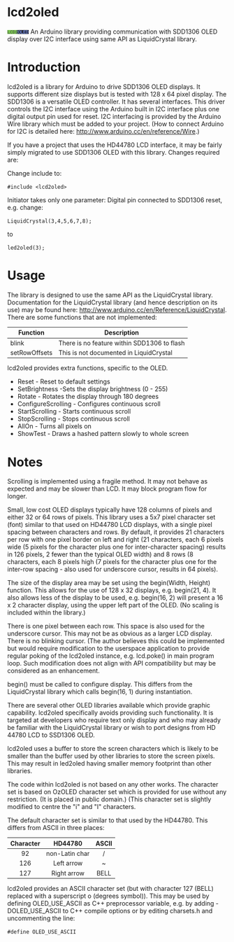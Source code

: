 # lcd2oled
![Logo](docs/lcd2oled.png)
An Arduino library providing communication with SDD1306 OLED display over I2C interface using same API as LiquidCrystal library.

# Introduction
lcd2oled is a library for Arduino to drive SDD1306 OLED displays. It supports different size displays but is tested with 128 x 64 pixel display.
The SDD1306 is a versatile OLED controller. It has several interfaces. This driver controls the I2C interface using the Arduino built in I2C interface plus one digital output pin used for reset.
I2C interfacing is provided by the Arduino Wire library which must be added to your project. (How to connect Arduino for I2C is detailed here: http://www.arduino.cc/en/reference/Wire.)

If you have a project that uses the HD44780 LCD interface, it may be fairly simply migrated to use SDD1306 OLED with this library. Changes required are:

Change include to:

```
#include <lcd2oled>
```

Initiator takes only one parameter: Digital pin connected to SDD1306 reset, e.g. change:

```
LiquidCrystal(3,4,5,6,7,8);
````

to

```
led2oled(3);
```

# Usage
The library is designed to use the same API as the LiquidCrystal library. Documentation for the LiquidCrystal library (and hence description on its use) may be found here: http://www.arduino.cc/en/Reference/LiquidCrystal.
There are some functions that are not implemented:

| Function      | Description                                 |
| ------------- | ------------------------------------------- |
| blink         | There is no feature within SDD1306 to flash |
| setRowOffsets | This is not documented in LiquidCrystal     |

lcd2oled provides extra functions, specific to the OLED.

* Reset - Reset to default settings
* SetBrightness -Sets the display brightness (0 - 255)
* Rotate - Rotates the display through 180 degrees
* ConfigureScrolling - Configures continuous scroll
* StartScrolling - Starts continuous scroll
* StopScrolling - Stops continuous scroll
* AllOn - Turns all pixels on
* ShowTest - Draws a hashed pattern slowly to whole screen

# Notes
Scrolling is implemented using a fragile method. It may not behave as expected and may be slower than LCD. It may block program flow for longer.

Small, low cost OLED displays typically have 128 columns of pixels and either 32 or 64 rows of pixels. This library uses a 5x7 pixel character set (font) similar to that used on HD44780 LCD displays, with a single pixel spacing between characters and rows. By default, it provides 21 characters per row with one pixel border on left and right (21 characters, each 6 pixels wide (5 pixels for the character plus one for inter-character spacing) results in 126 pixels, 2 fewer than the typical OLED width) and 8 rows (8 characters, each 8 pixels high (7 pixels for the character plus one for the inter-row spacing - also used for underscore cursor, results in 64 pixels).

The size of the display area may be set using the begin(Width, Height) function. This allows for the use of 128 x 32 displays, e.g. begin(21, 4). It also allows less of the display to be used, e.g. begin(16, 2) will present a 16 x 2 character display, using the upper left part of the OLED. (No scaling is included within the library.)

There is one pixel between each row. This space is also used for the underscore cursor. This may not be as obvious as a larger LCD display. There is no blinking cursor. (The author believes this could be implemented but would require modification to the userspace application to provide regular poking of the lcd2oled instance, e.g. lcd.poke() in main program loop. Such modification does not align with API compatibility but may be considered as an enhancement.

begin() must be called to configure display. This differs from the LiquidCrystal library which calls begin(16, 1) during instantiation.

There are several other OLED libraries available which provide graphic capability. lcd2oled specifically avoids providing such functionality. It is targeted at developers who require text only display and who may already be familiar with the LiquidCrystal library or wish to port designs from HD 44780 LCD to SSD1306 OLED.

lcd2oled uses a buffer to store the screen characters which is likely to be smaller than the buffer used by other libraries to store the screen pixels. This may result in led2oled having smaller memory footprint than other libraries.

The code within lcd2oled is not based on any other works. The character set is based on OzOLED character set which is provided for use without any restriction. (It is placed in public domain.) (This character set is slightly modified to centre the "i" and "I" characters.

The default character set is similar to that used by the HD44780. This differs from ASCII in three places:

| Character | HD44780 | ASCII |
| :-------: | :-----: | :---: |
| 92        | non-Latin char | / |
| 126 | Left arrow | ~ |
| 127 | Right arrow | BELL |

lcd2oled provides an ASCII character set (but with character 127 (BELL) replaced with a superscript o (degrees symbol)). This may be used by defining OLED_USE_ASCII as C++ preprocessor variable, e.g. by adding -DOLED_USE_ASCII to C++ compile options or by editing charsets.h and uncommenting the line:

```
#define OLED_USE_ASCII
```

